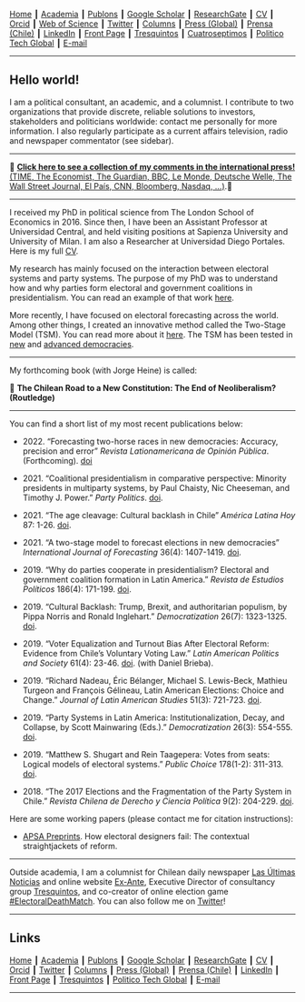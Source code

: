 [Home](https://kennethbunker.github.io/) ┃ [Academia](https://www.researchgate.net/profile/Kenneth-Bunker) ┃  [Publons](https://publons.com/researcher/1861400/kenneth-bunker/) ┃ [Google Scholar](https://scholar.google.cl/citations?user=kFHaW6wAAAAJ&hl) ┃ [ResearchGate](https://www.researchgate.net/profile/Kenneth-Bunker) ┃ [CV](https://www.dropbox.com/s/e1hjycqkmixr5x5/CV_Kenneth_Bunker.pdf?dl=0) ┃ [Orcid](https://orcid.org/0000-0002-4579-6132) ┃ [Web of Science](https://www.webofscience.com/wos/author/record/R-4439-2018) ┃ [Twitter](https://twitter.com/kennethbunker) ┃ [Columns](https://kennethbunker.github.io/columns) ┃ [Press (Global)](https://kennethbunker.github.io/press) ┃ [Prensa (Chile)](https://kennethbunker.github.io/prensa) ┃ [LinkedIn](https://cl.linkedin.com/in/kennethbunker) ┃ [Front Page](https://kennethbunker.github.io/covers) ┃ [Tresquintos](https://tresquintos.cl) ┃ [Cuatroseptimos](https://twitter.com/cuatroseptimos) ┃ [Politico Tech Global](https://politicotechglobal.com) ┃ [E-mail](mailto:kabunker@gmail.com)

---


## Hello world!

I am a political consultant, an academic, and a columnist. I contribute to two organizations that provide discrete, reliable solutions to investors, stakeholders and politicians worldwide: contact me personally for more information. I also regularly participate as a current affairs television, radio and newspaper commentator (see sidebar).

---

📍 [**Click here to see a collection of my comments in the international press!** (TIME, The Economist, The Guardian, BBC, Le Monde, Deutsche Welle, The Wall Street Journal, El País, CNN, Bloomberg, Nasdaq, ...)](https://kennethbunker.github.io/press).📍

---

I received my PhD in political science from The London School of Economics in 2016. Since then, I have been an Assistant Professor at Universidad Central, and held visiting positions at Sapienza University and University of Milan. I am also a Researcher at Universidad Diego Portales. Here is my full [CV](https://www.dropbox.com/s/e1hjycqkmixr5x5/CV_Kenneth_Bunker.pdf?dl=0).

My research has mainly focused on the interaction between electoral systems and party systems. The purpose of my PhD was to understand how and why parties form electoral and government coalitions in presidentialism. You can read an example of that work [here](https://doi.org/10.18042/cepc/rep.186.06).

More recently, I have focused on electoral forecasting across the world. Among other things, I created an innovative method called the Two-Stage Model (TSM). You can read more about it [here](https://www.researchgate.net/publication/334836295_A_two-stage_model_to_forecast_elections_in_developing_democracies). The TSM has been tested in [new](https://www.researchgate.net/publication/334836295_A_two-stage_model_to_forecast_elections_in_developing_democracies) and [advanced democracies](https://www.researchgate.net/publication/336312679_Forecasting_elections_in_Italy).

---

My forthcoming book (with Jorge Heine) is called:

💎 **The Chilean Road to a New Constitution: The End of Neoliberalism? (Routledge)**

---

You can find a short list of my most recent publications below:

* 2022\. “Forecasting two-horse races in new democracies: Accuracy, precision and error” *Revista Lationamericana de Opinión Pública*. (Forthcoming). [doi](https://doi.org/10.14201/rlop.25374)

* 2021\. “Coalitional presidentialism in comparative perspective: Minority presidents in multiparty systems, by Paul Chaisty, Nic Cheeseman, and Timothy J. Power.” *Party Politics*. [doi](https://doi.org/10.1177/1354068820984270).

* 2021\. “The age cleavage: Cultural backlash in Chile” *América Latina Hoy* 87: 1-26. [doi](https://doi.org/10.14201/alh).

* 2021\. “A two-stage model to forecast elections in new democracies” *International Journal of Forecasting* 36(4): 1407-1419. [doi](https://doi.org/10.1016/j.ijforecast.2020.02.004).

* 2019\. “Why do parties cooperate in presidentialism? Electoral and government coalition formation in Latin America.” *Revista de Estudios Políticos* 186(4): 171-199. [doi](https://doi.org/10.18042/cepc/rep.186.06).

* 2019\. “Cultural Backlash: Trump, Brexit, and authoritarian populism, by Pippa Norris and Ronald Inglehart.” *Democratization* 26(7): 1323-1325. [doi](https://doi.org/%2010.1080/13510347.2019.1601705).

* 2019\. “Voter Equalization and Turnout Bias After Electoral Reform: Evidence from Chile’s Voluntary Voting Law.” *Latin American Politics and Society* 61(4): 23-46. [doi](https://doi.org/10.1017/lap.2019.23). (with Daniel Brieba).

* 2019\. “Richard Nadeau, Éric Bélanger, Michael S. Lewis-Beck, Mathieu Turgeon and François Gélineau, Latin American Elections: Choice and Change.” *Journal of Latin American Studies* 51(3): 721-723. [doi](https://doi.org/10.1017/S0022216X19000798).

* 2019\. “Party Systems in Latin America: Institutionalization, Decay, and Collapse, by Scott Mainwaring (Eds.).” *Democratization* 26(3): 554-555. [doi](https://doi.org/10.1007/s11127-018-0613-6).

* 2019\. “Matthew S. Shugart and Rein Taagepera: Votes from seats: Logical models of electoral systems.” *Public Choice* 178(1-2): 311-313. [doi](https://doi.org/10.1080/13510347.2018.1536123).

* 2018\. “The 2017 Elections and the Fragmentation of the Party System in Chile.” *Revista Chilena de Derecho y Ciencia Política* 9(2): 204-229. [doi](http://10.0.30.90/RCHDYCP-V9N2-ART1823).

Here are some working papers (please contact me for citation instructions):

* [APSA Preprints](https://preprints.apsanet.org/engage/api-gateway/apsa/assets/orp/resource/item/5ec630f0bd035400191def57/original/how-electoral-designers-fail-the-contextual-straightjackets-of-reform.pdf). How electoral designers fail: The contextual straightjackets of reform.

---

Outside academia, I am a columnist for Chilean daily newspaper [Las Últimas Noticias](http://www.lun.com/) and online website [Ex-Ante](http://www.ex-ante.cl/), Executive Director of consultancy group [Tresquintos](http://www.tresquintos.cl/), and co-creator of online election game [#ElectoralDeathMatch](http://www.twitter.com/electoraldeathm). You can also follow me on [Twitter](http://www.twitter.com/kennethbunker)!

---

## Links

[Home](https://kennethbunker.github.io/) ┃ [Academia](https://www.researchgate.net/profile/Kenneth-Bunker) ┃  [Publons](https://publons.com/researcher/1861400/kenneth-bunker/) ┃ [Google Scholar](https://scholar.google.cl/citations?user=kFHaW6wAAAAJ&hl) ┃ [ResearchGate](https://www.researchgate.net/profile/Kenneth-Bunker) ┃ [CV](https://www.dropbox.com/s/e1hjycqkmixr5x5/CV_Kenneth_Bunker.pdf?dl=0) ┃ [Orcid](https://orcid.org/0000-0002-4579-6132) ┃ [Twitter](https://twitter.com/kennethbunker) ┃ [Columns](https://kennethbunker.github.io/columns) ┃ [Press (Global)](https://kennethbunker.github.io/press) ┃ [Prensa (Chile)](https://kennethbunker.github.io/prensa) ┃ [LinkedIn](https://cl.linkedin.com/in/kennethbunker) ┃ [Front Page](https://kennethbunker.github.io/covers) ┃ [Tresquintos](https://tresquintos.cl) ┃ [Politico Tech Global](https://politicotechglobal.com) ┃ [E-mail](mailto:kabunker@gmail.com)

---
